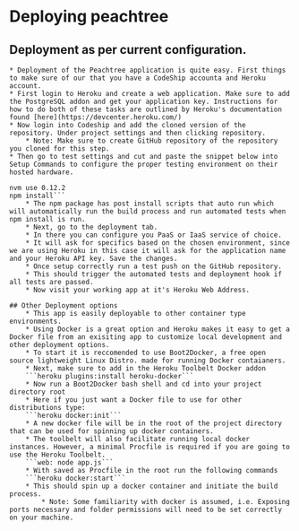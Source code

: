 # Deploying peachtree
## Deployment as per current configuration.
    * Deployment of the Peachtree application is quite easy. First things to make sure of our that you have a CodeShip accounta and Heroku account.
    * First login to Heroku and create a web application. Make sure to add the PostgreSQL addon and get your application key. Instructions for how to do both of these tasks are outlined by Heroku's documentation found [here](https://devcenter.heroku.com/)
    * Now login into Codeship and add the cloned version of the repository. Under project settings and then clicking repository.
        * Note: Make sure to create GitHub repository of the repository you cloned for this step.
    * Then go to test settings and cut and paste the snippet below into Setup Commands to configure the proper testing environment on their hosted hardware.
``` nvm install 0.12.2
nvm use 0.12.2
npm install```
    * The npm package has post install scripts that auto run which will automatically run the build process and run automated tests when npm install is run.
    * Next, go to the deployment tab.
    * In there you can configure you PaaS or IaaS service of choice.
    * It will ask for specifics based on the chosen environment, since we are using Heroku in this case it will ask for the application name and your Heroku API key. Save the changes.
    * Once setup correctly run a test push on the GitHub repository.
    * This should trigger the automated tests and deployment hook if all tests are passed.
    * Now visit your working app at it's Heroku Web Address.

## Other Deployment options
    * This app is easily deployable to other container type environments.
    * Using Docker is a great option and Heroku makes it easy to get a Docker file from an exisiting app to customize local development and other deployment options.
    * To start it is reccomended to use Boot2Docker, a free open source lightweight Linux Distro. made for running Docker contaianers.
    * Next, make sure to add in the Heroku Toolbelt Docker addon
    ```heroku plugins:install heroku-docker```
    * Now run a Boot2Docker bash shell and cd into your project directory root
    * Here if you just want a Docker file to use for other distributions type:
    ```heroku docker:init```
    * A new docker file will be in the root of the project directory that can be used for spinning up docker containers.
    * The toolbelt will also facilitate running local docker instances. However, a minimal Procfile is required if you are going to use the Heroku Toolbelt.
    ```web: node app.js```
    * With saved as Procfile in the root run the following commands
    ```heroku docker:start```
    * This should spin up a docker container and initiate the build process.
        * Note: Some familiarity with docker is assumed, i.e. Exposing ports necessary and folder permissions will need to be set correctly on your machine.
